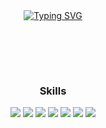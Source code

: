 <div align="center">
<br><br>

[![Typing SVG](https://readme-typing-svg.herokuapp.com?font=Fira+Code&size=24&duration=4000&pause=1000&color=0ABF14&width=435&lines=Hi+%E2%9C%8B+I%60m+JaeBeom+Kim;who+is+backend+developer)](https://git.io/typing-svg)

<br><br>
</div>

<br>

<div align="center">

### Skills

<img src="https://img.shields.io/badge/Python-3766AB?style=flat-square&logo=Python&logoColor=white">
<img src="https://img.shields.io/badge/HTML5-E34F26?style=flat-square&logo=HTML5&logoColor=white">
<img src="https://img.shields.io/badge/CSS3-1572B6?style=flat-square&logo=CSS3&logoColor=white">
<img src="https://img.shields.io/badge/Django-092E20?style=flat-square&logo=Django&logoColor=white">
<img src="https://img.shields.io/badge/Git-F05032?style=flat-square&logo=Git&logoColor=white">
<img src="https://img.shields.io/badge/Github-181717?style=flat-square&logo=Github&logoColor=white">
<img src="https://img.shields.io/badge/MySQL-4479A1?style=flat-square&logo=MySQL&logoColor=white">

</div>
